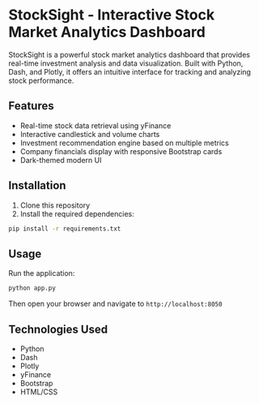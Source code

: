 # StockSight - Interactive Stock Market Analytics Dashboard

StockSight is a powerful stock market analytics dashboard that provides real-time investment analysis and data visualization. Built with Python, Dash, and Plotly, it offers an intuitive interface for tracking and analyzing stock performance.

## Features

- Real-time stock data retrieval using yFinance
- Interactive candlestick and volume charts
- Investment recommendation engine based on multiple metrics
- Company financials display with responsive Bootstrap cards
- Dark-themed modern UI

## Installation

1. Clone this repository
2. Install the required dependencies:
```bash
pip install -r requirements.txt
```

## Usage

Run the application:
```bash
python app.py
```

Then open your browser and navigate to `http://localhost:8050`

## Technologies Used

- Python
- Dash
- Plotly
- yFinance
- Bootstrap
- HTML/CSS 

